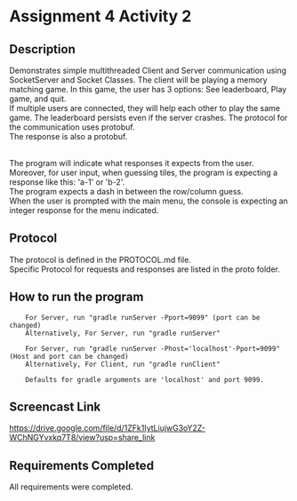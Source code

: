 # Assignment 4 Activity 2
## Description
Demonstrates simple multithreaded Client and Server communication using SocketServer and Socket Classes. The client will be playing a memory matching game.
In this game, the user has 3 options: See leaderboard, Play game, and quit. <br />
If multiple users are connected, they will help each other to play the same game. The leaderboard persists even if the server crashes.
The protocol for the communication uses protobuf. <br />
The response is also a protobuf.
<br />
<br />

The program will indicate what responses it expects from the user. <br />
Moreover, for user input, when guessing tiles, the program is expecting a response like this: 'a-1' or 'b-2'. <br />
The program expects a dash in between the row/column guess. <br />
When the user is prompted with the main menu, the console is expecting an integer response for the menu indicated.
## Protocol

The protocol is defined in the PROTOCOL.md file. <br />
Specific Protocol for requests and responses are listed in the proto folder. 

## How to run the program
```
    For Server, run "gradle runServer -Pport=9099" (port can be changed)
    Alternatively, For Server, run "gradle runServer"
```
```   
    For Server, run "gradle runServer -Phost='localhost'-Pport=9099" (Host and port can be changed)
    Alternatively, For Client, run "gradle runClient"
```   
``` 
    Defaults for gradle arguments are 'localhost' and port 9099.
```

## Screencast Link

https://drive.google.com/file/d/1ZFk1IytLiujwG3oY2Z-WChNGYvxkq7T8/view?usp=share_link

## Requirements Completed
All requirements were completed.
